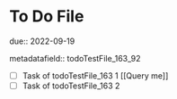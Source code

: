 # To Do File

due:: 2022-09-19

metadatafield:: todoTestFile_163\_92

- [ ] Task of todoTestFile_163 1 [[Query me]]
- [ ] Task of todoTestFile_163 2
